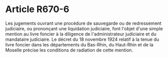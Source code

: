 # Article R670-6

Les jugements ouvrant une procédure de sauvegarde ou de redressement judiciaire, ou prononçant une liquidation judiciaire, font l'objet d'une simple mention au livre foncier à la diligence de l'administrateur judiciaire et du mandataire judiciaire. Le décret du 18 novembre 1924 relatif à la tenue du livre foncier dans les départements du Bas-Rhin, du Haut-Rhin et de la Moselle précise les conditions de radiation de cette mention.

